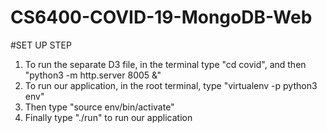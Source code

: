 # CS6400-COVID-19-MongoDB-Web

#SET UP STEP

1. To run the separate D3 file, in the terminal type "cd covid", and then "python3 -m http.server 8005 &"
2. To run our application, in the root terminal, type "virtualenv -p python3 env"
3. Then type "source env/bin/activate"
4. Finally type "./run" to run our application
